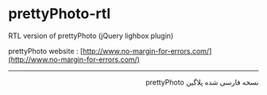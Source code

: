 # prettyPhoto-rtl
RTL version of prettyPhoto (jQuery lighbox plugin)

prettyPhoto website : [http://www.no-margin-for-errors.com/](http://www.no-margin-for-errors.com/)

------

<div dir="rtl" style="text-align:right;">نسخه فارسی شده پلاگین prettyPhoto</div>
